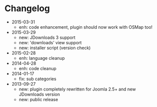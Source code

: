 # Changelog

- 2015-03-31 
  - enh: code enhancement, plugin should now work with OSMap too!
- 2015-03-29 
  - new: JDownloads 3 support
  - new: 'downloads' view support
  - new: installer script (version check)
- 2015-02-28 
  - enh: language cleanup
- 2014-04-28 
  - enh: code cleanup
- 2014-01-17 
  - fix: sub categories
- 2013-09-27 
  - new: plugin completely rewritten for Joomla 2.5+ and new JDownloads version
  - new: public release

